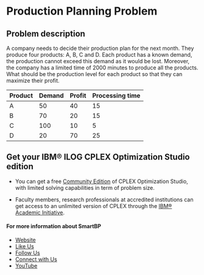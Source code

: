 # Production Planning Problem

## Problem description


A company needs to decide their production plan for the next month. They produce four products: A, B, C and D. Each product has a known demand, the production cannot exceed this demand as it would be lost. Moreover, the company has a limited time of 2000 minutes to produce all the products. What should be the production level for each product so that they can maximize their profit.

| Product | Demand | Profit | Processing time |
|---------|--------|--------|-----------------|
|    A    |   50   |   40   |       15        |
|    B    |   70   |   20   |       15        |
|    C    |  100   |   10   |        5        |
|    D    |   20   |   70   |       25        |






## Get your IBM® ILOG CPLEX Optimization Studio edition

- You can get a free [Community Edition](http://www-01.ibm.com/software/websphere/products/optimization/cplex-studio-community-edition)
 of CPLEX Optimization Studio, with limited solving capabilities in term of problem size.

- Faculty members, research professionals at accredited institutions can get access to an unlimited version of CPLEX through the
 [IBM® Academic Initiative](https://www.ibm.com/academic/technology/data-science).

 #### For more information about SmartBP
 - [Website](http://www.smart-bp.com)
 - [Like Us](https://www.facebook.com/Smartbp-122794631689852/?ref=bookmarks)
 - [Follow Us](https://twitter.com/Smart_BP)
 - [Connect with Us](https://www.linkedin.com/company/smartbp/?viewAsMember=true)
 - [YouTube](https://www.youtube.com/c/SmartBP)
